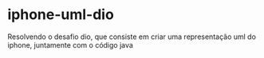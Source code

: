 # iphone-uml-dio
Resolvendo o desafio dio, que consiste em criar uma representação uml do iphone, juntamente com o código java
